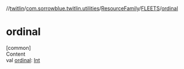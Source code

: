 //[twitlin](../../../index.md)/[com.sorrowblue.twitlin.utilities](../../index.md)/[ResourceFamily](../index.md)/[FLEETS](index.md)/[ordinal](ordinal.md)



# ordinal  
[common]  
Content  
val [ordinal](ordinal.md): [Int](https://kotlinlang.org/api/latest/jvm/stdlib/kotlin/-int/index.html)  



